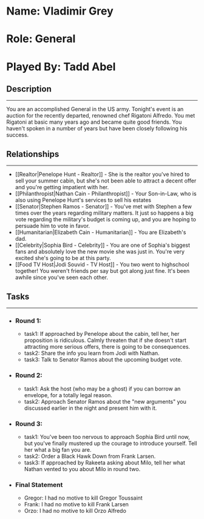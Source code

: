 # Name: Vladimir Grey
# Role: General
# Played By: Tadd Abel

## Description
---
You are an accomplished General in the US army. Tonight's event is an auction for the recently departed, renowned chef Rigatoni Alfredo. You met Rigatoni at basic many years ago and became quite good friends. You haven't spoken in a number of years but have been closely following his success.

## Relationships
---
- [[Realtor|Penelope Hunt - Realtor]] - She is the realtor you've hired to sell your summer cabin, but she's not been able to attract a decent offer and you're getting impatient with her.
- [[Philanthropist|Nathan Cain  - Philanthropist]]  - Your Son-in-Law, who is also using Penelope Hunt's services to sell his estates
- [[Senator|Stephen Ramos - Senator]] - You've met with Stephen a few times over the years regarding military matters. It just so happens a big vote regarding the military's budget is coming up, and you are hoping to persuade him to vote in favor.
- [[Humanitarian|Elizabeth Cain - Humanitarian]] - You are Elizabeth's dad.
- [[Celebrity|Sophia Bird - Celebrity]] - You are one of Sophia's biggest fans and absolutely love the new movie she was just in. You're very excited she's going to be at this party.
- [[Food TV Host|Jodi Souvid - TV Host]] - You two went to highschool together! You weren't friends per say but  got along just fine. It's been awhile since you've seen each other.

## Tasks
___
- ### Round 1:
	- task1: If approached by Penelope about the cabin, tell her, her proposition is ridiculous. Calmly threaten that if she doesn't start attracting more serious offers, there is going to be consequences.
	- task2: Share the info you learn from Jodi with Nathan.
	- task3: Talk to Senator Ramos about the upcoming budget vote.
- ### Round 2:
	- task1: Ask the host (who may be a ghost) if you can borrow an envelope, for a totally legal reason.
	- task2: Approach Senator Ramos about the "new arguments" you discussed earlier in the night and present him with it.
- ### Round 3:
	- task1: You've been too nervous to approach Sophia Bird until now, but you've finally mustered up the courage to introduce yourself. Tell her what a big fan you are.
	- task2: Order a Black Hawk Down from Frank Larsen.
	- task3: If approached by Rakeeta asking about Milo, tell her what Nathan vented to you about Milo in round two.
- ### Final Statement
	- Gregor: I had no motive to kill Gregor Toussaint
	- Frank: I had no motive to kill Frank Larsen
	- Orzo: I had no motive to kill Orzo Alfredo